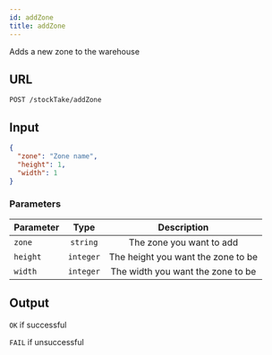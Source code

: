 ```yaml
---
id: addZone
title: addZone
---
```


Adds a new zone to the warehouse
## URL
```http request
POST /stockTake/addZone
```

## Input
```json
{
  "zone": "Zone name",
  "height": 1,
  "width": 1
}
```

### Parameters
| Parameter        |      Type     |   Description |
| ------------- | :-----------: | :-----: |
| `zone`     | `string` | The zone you want to add |
| `height`      |   `integer`    |  The height you want the zone to be|
| `width` |   `integer`    |  The width you want the zone to be|

## Output
`OK` if successful

`FAIL` if unsuccessful
